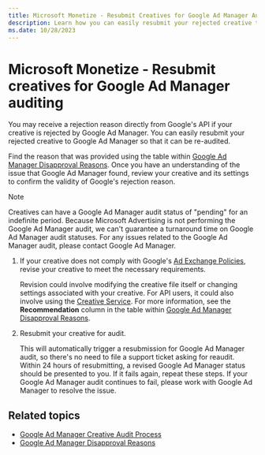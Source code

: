```yaml
---
title: Microsoft Monetize - Resubmit Creatives for Google Ad Manager Auditing
description: Learn how you can easily resubmit your rejected creative to Google Ad Manager so that it can be re-audited.
ms.date: 10/28/2023
---
```



# Microsoft Monetize - Resubmit creatives for Google Ad Manager auditing

You may receive a rejection reason directly from Google's API if your creative is rejected by Google Ad Manager. You can easily resubmit your rejected creative to Google Ad Manager so that it can be re-audited.

Find the reason that was provided using the table within [Google Ad Manager Disapproval Reasons](adx-disapproval-reasons.md). Once you have an understanding of the issue that Google Ad Manager found, review your creative and its settings to confirm the validity of Google's rejection reason.

> [!NOTE]
> Creatives can have a Google Ad Manager audit status of "pending" for an indefinite period. Because Microsoft Advertising is not performing the Google Ad Manager audit, we can't guarantee a turnaround time on Google Ad Manager audit statuses. For any issues related to the Google Ad Manager audit, please contact Google Ad Manager.

1. If your creative does not comply with Google's [Ad Exchange Policies](https://support.google.com/authorizedbuyers/answer/1325008?hl=en), revise your creative to meet the necessary requirements.

    Revision could involve modifying the creative file itself or changing settings associated with your creative. For API users, it could also involve using the [Creative Service](../digital-platform-api/creative-service.md). For more information, see the **Recommendation** column in the table within [Google Ad Manager Disapproval Reasons](adx-disapproval-reasons.md).

1. Resubmit your creative for audit.

    This will automatically trigger a resubmission for Google Ad Manager audit, so there's no need to file a support ticket asking for reaudit. Within 24 hours of resubmitting, a revised Google Ad Manager status should be presented to you. If it fails again, repeat these steps. If your Google Ad Manager audit continues to fail, please work with Google Ad Manager to resolve the issue.

## Related topics

- [Google Ad Manager Creative Audit Process](adx-creative-audit-process.md)
- [Google Ad Manager Disapproval Reasons](adx-disapproval-reasons.md)
